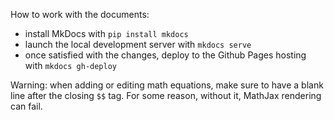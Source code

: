 How to work with the documents:

* install MkDocs with `pip install mkdocs`
* launch the local development server with `mkdocs serve`
* once satisfied with the changes, deploy to the Github Pages hosting with `mkdocs gh-deploy`

Warning: when adding or editing math equations, make sure to have a blank line after the closing `$$` tag. For some reason, without it, MathJax rendering can fail.
